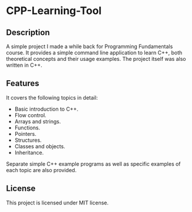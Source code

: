 # CPP-Learning-Tool

## Description
A simple project I made a while back for Programming Fundamentals course. It provides a simple command line application to learn C++, both theoretical concepts and their usage examples. The project itself was also written in C++.

## Features
It covers the following topics in detail:
  - Basic introduction to C++.
  - Flow control.
  - Arrays and strings.
  - Functions.
  - Pointers.
  - Structures.
  - Classes and objects.
  - Inheritance.

Separate simple C++ example programs as well as specific examples of each topic are also provided.

## License
This project is licensed under MIT license.
